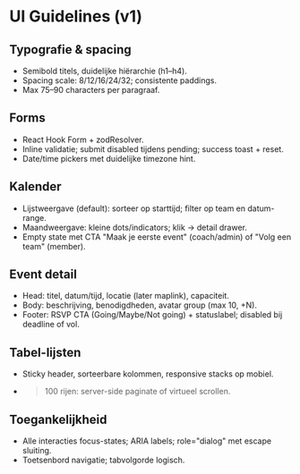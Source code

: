 # UI Guidelines (v1)
## Typografie & spacing
- Semibold titels, duidelijke hiërarchie (h1–h4).
- Spacing scale: 8/12/16/24/32; consistente paddings.
- Max 75–90 characters per paragraaf.

## Forms
- React Hook Form + zodResolver.
- Inline validatie; submit disabled tijdens pending; success toast + reset.
- Date/time pickers met duidelijke timezone hint.

## Kalender
- Lijstweergave (default): sorteer op starttijd; filter op team en datum-range.
- Maandweergave: kleine dots/indicators; klik → detail drawer.
- Empty state met CTA "Maak je eerste event" (coach/admin) of "Volg een team" (member).

## Event detail
- Head: titel, datum/tijd, locatie (later maplink), capaciteit.
- Body: beschrijving, benodigdheden, avatar group (max 10, +N).
- Footer: RSVP CTA (Going/Maybe/Not going) + statuslabel; disabled bij deadline of vol.

## Tabel-lijsten
- Sticky header, sorteerbare kolommen, responsive stacks op mobiel.
- >100 rijen: server-side paginate of virtueel scrollen.

## Toegankelijkheid
- Alle interacties focus-states; ARIA labels; role="dialog" met escape sluiting.
- Toetsenbord navigatie; tabvolgorde logisch.
